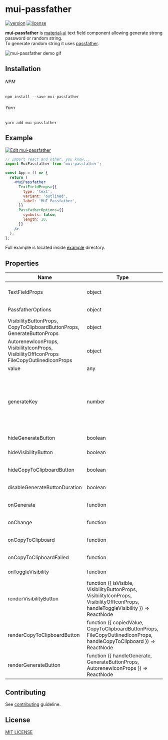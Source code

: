 # mui-passfather
[![version](https://img.shields.io/npm/v/mui-passfather.svg?style=flat-square)](https://www.npmjs.com/package/mui-passfather)
[![license](https://img.shields.io/github/license/vyushin/mui-passfather.svg?style=flat-square)](https://github.com/vyushin/mui-passfather/blob/master/LICENSE)

**mui-passfather** is [material-ui](https://material-ui.com/) text field component allowing generate strong password or random string.<br/>
To generate random string it uses [passfather](https://www.npmjs.com/package/passfather).

![mui-passfather demo gif](https://user-images.githubusercontent.com/8006957/80896930-44ac2100-8cfc-11ea-8338-93b34ede417e.gif)

## Installation

###### NPM
`npm install --save mui-passfather`

###### Yarn
`yarn add mui-passfather`

## Example
[![Edit mui-passfather](https://codesandbox.io/static/img/play-codesandbox.svg)](https://codesandbox.io/s/mui-passfather-s8jhj)
```jsx harmony
// Import react and other, you know...
import MuiPassfather from 'mui-passfather';

const App = () => {
  return (
    <MuiPassfather
      TextFieldProps={{
        type: 'text',
        variant: 'outlined',
        label: 'MUI Passfather',
      }}
      PassfatherOptions={{
        symbols: false,
        length: 10,
      }}
    />
  );
};
```

Full example is located inside [example](https://github.com/vyushin/mui-passfather/blob/master/example) directory.

## Properties

|Name|Type|Default|Description
|---|---|---|---
|TextFieldProps|object|`{}`|Props applied to the [TextField](https://material-ui.com/api/text-field/#textfield-api). component.
|PassfatherOptions|object|`{}`|Passfather [options](https://www.npmjs.com/package/passfather#options).
|VisibilityButtonProps,<br/>CopyToClipboardButtonProps,<br/>GenerateButtonProps|object|`{}`|Props applied to the [IconButton](https://material-ui.com/ru/api/icon-button/#iconbutton-api). component.
|AutorenewIconProps,<br/>VisibilityIconProps,<br/>VisibilityOffIconProps<br/>FileCopyOutlinedIconProps|object|`{}`|Props applied to the [Icon](https://material-ui.com/ru/api/icon/#icon-api). component.
|value|any|`''`|The value.
|generateKey|number|`0`|The key to generate password programmatically. Pass `Date.now()` every time when needs generate new password programmatically.
|hideGenerateButton|boolean|`false`|Hides generate button.
|hideVisibilityButton|boolean|`false`|Hides visibility button.
|hideCopyToClipboardButton|boolean|`false`|Hides copy to clipboard button button.
|disableGenerateButtonDuration|boolean|`false`|Disable generate button animation.
|onGenerate|function| |Fires when password generated
|onChange|function| |Fires when the value change
|onCopyToClipboard|function| |Fires by press on copy to clipboard button
|onCopyToClipboardFailed|function| |Fires if cope to clipboard is failed
|onToggleVisibility|function| |Fires when visibility changed
|renderVisibilityButton|function ({ isVisible, VisibilityButtonProps, VisibilityIconProps, VisibilityOffIconProps, handleToggleVisibility }) => ReactNode|null|Render custom visibility button
|renderCopyToClipboardButton|function ({ copiedValue, CopyToClipboardButtonProps, FileCopyOutlinedIconProps, handleCopyToClipboard }) => ReactNode|null|Render custom copy to clipboard button
|renderGenerateButton|function ({ handleGenerate, GenerateButtonProps, AutorenewIconProps }) => ReactNode|null|Render custom generate button
## Contributing
See [contributing](https://github.com/vyushin/mui-passfather/blob/master/CONTRIBUTING.md) guideline.

## License
[MIT LICENSE](https://github.com/vyushin/mui-passfather/blob/master/LICENSE)